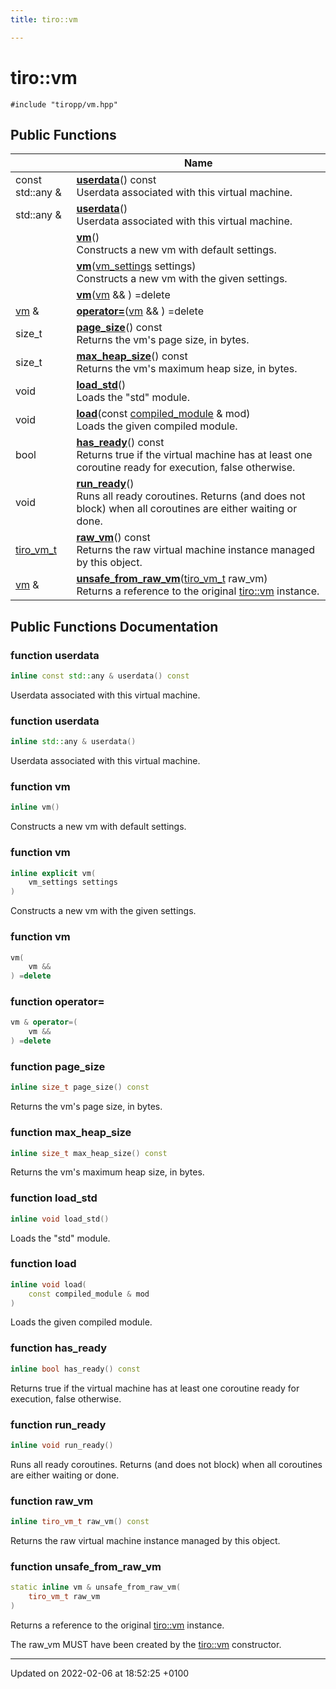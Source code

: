 ```yaml
---
title: tiro::vm

---
```


# tiro::vm






`#include "tiropp/vm.hpp"`

## Public Functions

|                | Name           |
| -------------- | -------------- |
| const std::any & | **[userdata](/docs/api/classes/classtiro_1_1vm#function-userdata)**() const<br>Userdata associated with this virtual machine.  |
| std::any & | **[userdata](/docs/api/classes/classtiro_1_1vm#function-userdata)**()<br>Userdata associated with this virtual machine.  |
| | **[vm](/docs/api/classes/classtiro_1_1vm#function-vm)**()<br>Constructs a new vm with default settings.  |
| | **[vm](/docs/api/classes/classtiro_1_1vm#function-vm)**([vm&#95;settings](/docs/api/classes/structtiro&#95;1&#95;1vm&#95;&#95;settings) settings)<br>Constructs a new vm with the given settings.  |
| | **[vm](/docs/api/classes/classtiro_1_1vm#function-vm)**([vm](/docs/api/classes/classtiro&#95;1&#95;1vm) && ) =delete |
| [vm](/docs/api/classes/classtiro_1_1vm) & | **[operator=](/docs/api/classes/classtiro_1_1vm#function-operator=)**([vm](/docs/api/classes/classtiro&#95;1&#95;1vm) && ) =delete |
| size_t | **[page_size](/docs/api/classes/classtiro_1_1vm#function-page-size)**() const<br>Returns the vm's page size, in bytes.  |
| size_t | **[max_heap_size](/docs/api/classes/classtiro_1_1vm#function-max-heap-size)**() const<br>Returns the vm's maximum heap size, in bytes.  |
| void | **[load_std](/docs/api/classes/classtiro_1_1vm#function-load-std)**()<br>Loads the "std" module.  |
| void | **[load](/docs/api/classes/classtiro_1_1vm#function-load)**(const [compiled&#95;module](/docs/api/classes/classtiro&#95;1&#95;1compiled&#95;&#95;module) & mod)<br>Loads the given compiled module.  |
| bool | **[has_ready](/docs/api/classes/classtiro_1_1vm#function-has-ready)**() const<br>Returns true if the virtual machine has at least one coroutine ready for execution, false otherwise.  |
| void | **[run_ready](/docs/api/classes/classtiro_1_1vm#function-run-ready)**()<br>Runs all ready coroutines. Returns (and does not block) when all coroutines are either waiting or done.  |
| [tiro_vm_t](/docs/api/files/def_8h#typedef-tiro-vm-t) | **[raw_vm](/docs/api/classes/classtiro_1_1vm#function-raw-vm)**() const<br>Returns the raw virtual machine instance managed by this object.  |
| [vm](/docs/api/classes/classtiro_1_1vm) & | **[unsafe_from_raw_vm](/docs/api/classes/classtiro_1_1vm#function-unsafe-from-raw-vm)**([tiro&#95;vm&#95;t](/docs/api/files/def&#95;8h#typedef-tiro-vm-t) raw_vm)<br>Returns a reference to the original [tiro::vm](/docs/api/classes/classtiro_1_1vm) instance.  |

## Public Functions Documentation

### function userdata

```cpp
inline const std::any & userdata() const
```

Userdata associated with this virtual machine. 

### function userdata

```cpp
inline std::any & userdata()
```

Userdata associated with this virtual machine. 

### function vm

```cpp
inline vm()
```

Constructs a new vm with default settings. 

### function vm

```cpp
inline explicit vm(
    vm_settings settings
)
```

Constructs a new vm with the given settings. 

### function vm

```cpp
vm(
    vm && 
) =delete
```


### function operator=

```cpp
vm & operator=(
    vm && 
) =delete
```


### function page_size

```cpp
inline size_t page_size() const
```

Returns the vm's page size, in bytes. 

### function max_heap_size

```cpp
inline size_t max_heap_size() const
```

Returns the vm's maximum heap size, in bytes. 

### function load_std

```cpp
inline void load_std()
```

Loads the "std" module. 

### function load

```cpp
inline void load(
    const compiled_module & mod
)
```

Loads the given compiled module. 

### function has_ready

```cpp
inline bool has_ready() const
```

Returns true if the virtual machine has at least one coroutine ready for execution, false otherwise. 

### function run_ready

```cpp
inline void run_ready()
```

Runs all ready coroutines. Returns (and does not block) when all coroutines are either waiting or done. 

### function raw_vm

```cpp
inline tiro_vm_t raw_vm() const
```

Returns the raw virtual machine instance managed by this object. 

### function unsafe_from_raw_vm

```cpp
static inline vm & unsafe_from_raw_vm(
    tiro_vm_t raw_vm
)
```

Returns a reference to the original [tiro::vm](/docs/api/classes/classtiro_1_1vm) instance. 

The raw_vm MUST have been created by the [tiro::vm](/docs/api/classes/classtiro_1_1vm) constructor. 


-------------------------------

Updated on 2022-02-06 at 18:52:25 +0100